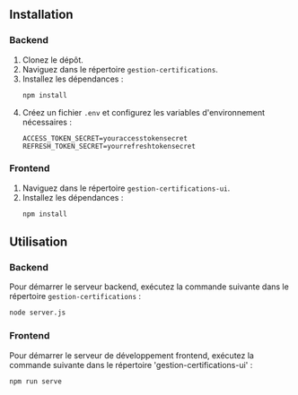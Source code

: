 
## Installation

### Backend
1. Clonez le dépôt.
2. Naviguez dans le répertoire `gestion-certifications`.
3. Installez les dépendances :
    ```sh
    npm install
    ```
4. Créez un fichier `.env` et configurez les variables d'environnement nécessaires :
    ```env
    ACCESS_TOKEN_SECRET=youraccesstokensecret
    REFRESH_TOKEN_SECRET=yourrefreshtokensecret
    ```

### Frontend
1. Naviguez dans le répertoire `gestion-certifications-ui`.
2. Installez les dépendances :
    ```sh
    npm install
    ```

## Utilisation

### Backend
Pour démarrer le serveur backend, exécutez la commande suivante dans le répertoire `gestion-certifications` :
```sh
node server.js
```
### Frontend
Pour démarrer le serveur de développement frontend, exécutez la commande suivante dans le répertoire 'gestion-certifications-ui' :
 ```sh
npm run serve
```
